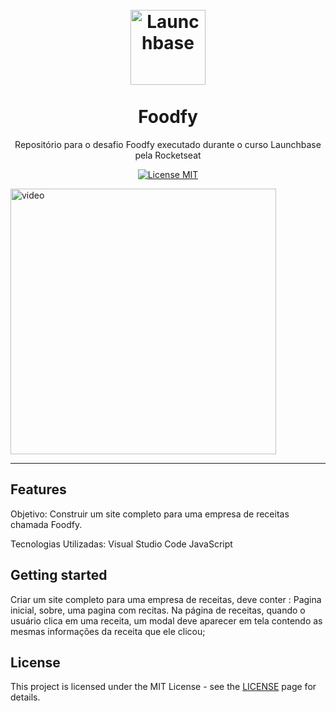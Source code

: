 <h1 align="center">
<br>
  <img src="https://rocketseat.com.br/static/images/launchbase/launchbase.sv" alt="Launchbase" width="120">
<br>
<br>
Foodfy
</h1>

<p align="center">Repositório para o desafio Foodfy executado durante o curso Launchbase pela Rocketseat</p>

<p align="center">
  <a href="https://opensource.org/licenses/MIT">
    <img src="https://img.shields.io/badge/License-MIT-blue.svg" alt="License MIT">
  </a>
</p>

[//]: # (Add your gifs/images here:)
<div>
  <img src="https://ik.imagekit.io/p70mybihjq/video/Foodfy_-_Google_Chrome_2020-04-23_11-47-13_wiexkLGj9.mp4" alt="video" height="425">
</div>

<hr />

## Features
[//]: # (Add the features of your project here:)

Objetivo: Construir um site completo para uma empresa de receitas chamada Foodfy.

Tecnologias Utilizadas: 
Visual Studio Code
JavaScript

## Getting started

Criar um site completo para uma empresa de receitas, deve conter : Pagina inicial, sobre, uma pagina com recitas.
Na página de receitas, quando o usuário clica em uma receita, um modal deve aparecer em tela contendo as mesmas informações da receita que ele clicou;


## License

This project is licensed under the MIT License - see the [LICENSE](https://opensource.org/licenses/MIT) page for details.